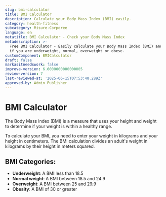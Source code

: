```yaml
---
slug: bmi-calculator
title: BMI Calculator
description: Calculate your Body Mass Index (BMI) easily.
category: health-fitness
subcategory: Misure-Corporee
language: en
metatitle: BMI Calculator - Check your Body Mass Index
metadescription: >-
  Free BMI Calculator - Easily calculate your Body Mass Index (BMI) and find out
  if you are underweight, normal, overweight or obese.
customComponent: BMICalculator
draft: false
markasitneedswork: false
improve-version: 6.6000000000000005
review-version: 7
last-reviewed-at: '2025-06-15T07:53:40.289Z'
approved-by: Admin Publisher
---
```

# BMI Calculator

The Body Mass Index (BMI) is a measure that uses your height and weight to determine if your weight is within a healthy range. 

To calculate your BMI, you need to enter your weight in kilograms and your height in centimeters. The BMI calculation divides an adult's weight in kilograms by their height in meters squared.

## BMI Categories:

- **Underweight**: A BMI less than 18.5  
- **Normal weight**: A BMI between 18.5 and 24.9  
- **Overweight**: A BMI between 25 and 29.9  
- **Obesity**: A BMI of 30 or greater
